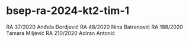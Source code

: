 # bsep-ra-2024-kt2-tim-1

RA 37/2020 Anđela Đordjević
RA 48/2020 Nina Batranović
RA 188/2020 Tamara Miljević
RA 210/2020 Adiran Antonić
